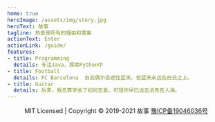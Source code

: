 ```yaml
---
home: true
heroImage: /assets/img/story.jpg
heroText: 故事
tagline: 热爱是所有的理由和答案
actionText: Enter
actionLink: /guide/
features:
- title: Programming
  details: 专注Java，探索Python中
- title: Football
  details: FC Barcelona  白云偶尔会遮住蓝天，但蓝天永远在白云之上。
- title: Guitar
  details: 后来，我总算学会了如何去爱，可惜你早已远去消失在人海。
---
```


<p style="text-align:center;">MIT Licensed | Copyright © 2019-2021 故事 <a href="http://www.beian.miit.gov.cn" target="_blank" rel="noopener noreferrer">豫ICP备19046036号</a></p>


